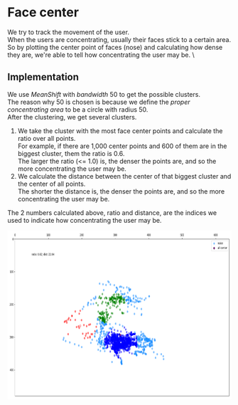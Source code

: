 # Face center

We try to track the movement of the user. \
When the users are concentrating, usually their faces stick to a certain area. \
So by plotting the center point of faces (nose) and calculating how dense they are, we're able to tell how concentrating the user may be. \

## Implementation

We use *MeanShift* with *bandwidth* 50 to get the possible clusters. \
The reason why 50 is chosen is because we define the *proper concentrating area* to be a circle with radius 50. \
After the clustering, we get several clusters.

1. We take the cluster with the most face center points and calculate the ratio over all points. \
For example, if there are 1,000 center points and 600 of them are in the biggest cluster, them the ratio is 0.6. \
The larger the ratio (<= 1.0) is, the denser the points are, and so the more concentrating the user may be.
2. We calculate the distance between the center of that biggest cluster and the center of all points. \
The shorter the distance is, the denser the points are, and so the more concentrating the user may be.

The 2 numbers calculated above, ratio and distance, are the indices we used to indicate how concentrating the user may be.

<img src="./concentration-with-face-center.png" alt="clusters and centers" width="750" height="380">
